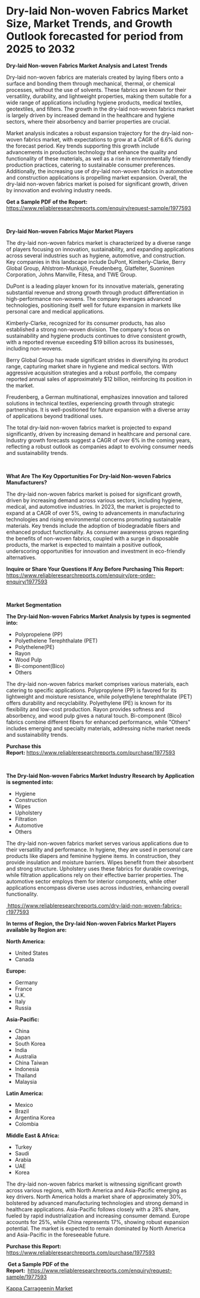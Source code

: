 <p><h1>Dry-laid Non-woven Fabrics Market Size, Market Trends, and Growth Outlook forecasted for period from 2025 to 2032</h1></p><p><strong>Dry-laid Non-woven Fabrics Market Analysis and Latest Trends</strong></p>
<p><p>Dry-laid non-woven fabrics are materials created by laying fibers onto a surface and bonding them through mechanical, thermal, or chemical processes, without the use of solvents. These fabrics are known for their versatility, durability, and lightweight properties, making them suitable for a wide range of applications including hygiene products, medical textiles, geotextiles, and filters. The growth in the dry-laid non-woven fabrics market is largely driven by increased demand in the healthcare and hygiene sectors, where their absorbency and barrier properties are crucial.</p><p>Market analysis indicates a robust expansion trajectory for the dry-laid non-woven fabrics market, with expectations to grow at a CAGR of 6.6% during the forecast period. Key trends supporting this growth include advancements in production technology that enhance the quality and functionality of these materials, as well as a rise in environmentally friendly production practices, catering to sustainable consumer preferences. Additionally, the increasing use of dry-laid non-woven fabrics in automotive and construction applications is propelling market expansion. Overall, the dry-laid non-woven fabrics market is poised for significant growth, driven by innovation and evolving industry needs.</p></p>
<p><strong>Get a Sample PDF of the Report:&nbsp;</strong> <a href="https://www.reliableresearchreports.com/enquiry/request-sample/1977593?utm_campaign=2734&utm_medium=2&utm_source=Github&utm_content=ia&utm_term=03042025&utm_id=dry-laid-non-woven-fabrics">https://www.reliableresearchreports.com/enquiry/request-sample/1977593</a></p>
<p>&nbsp;</p>
<p><strong>Dry-laid Non-woven Fabrics Major Market Players</strong></p>
<p><p>The dry-laid non-woven fabrics market is characterized by a diverse range of players focusing on innovation, sustainability, and expanding applications across several industries such as hygiene, automotive, and construction. Key companies in this landscape include DuPont, Kimberly-Clarke, Berry Global Group, Ahlstrom-Munksjö, Freudenberg, Glatfelter, Suominen Corporation, Johns Manville, Fitesa, and TWE Group.</p><p>DuPont is a leading player known for its innovative materials, generating substantial revenue and strong growth through product differentiation in high-performance non-wovens. The company leverages advanced technologies, positioning itself well for future expansion in markets like personal care and medical applications.</p><p>Kimberly-Clarke, recognized for its consumer products, has also established a strong non-woven division. The company's focus on sustainability and hygiene products continues to drive consistent growth, with a reported revenue exceeding $19 billion across its businesses, including non-wovens.</p><p>Berry Global Group has made significant strides in diversifying its product range, capturing market share in hygiene and medical sectors. With aggressive acquisition strategies and a robust portfolio, the company reported annual sales of approximately $12 billion, reinforcing its position in the market.</p><p>Freudenberg, a German multinational, emphasizes innovation and tailored solutions in technical textiles, experiencing growth through strategic partnerships. It is well-positioned for future expansion with a diverse array of applications beyond traditional uses.</p><p>The total dry-laid non-woven fabrics market is projected to expand significantly, driven by increasing demand in healthcare and personal care. Industry growth forecasts suggest a CAGR of over 6% in the coming years, reflecting a robust outlook as companies adapt to evolving consumer needs and sustainability trends.</p></p>
<p>&nbsp;</p>
<p><strong>What Are The Key Opportunities For Dry-laid Non-woven Fabrics Manufacturers?</strong></p>
<p><p>The dry-laid non-woven fabrics market is poised for significant growth, driven by increasing demand across various sectors, including hygiene, medical, and automotive industries. In 2023, the market is projected to expand at a CAGR of over 5%, owing to advancements in manufacturing technologies and rising environmental concerns promoting sustainable materials. Key trends include the adoption of biodegradable fibers and enhanced product functionality. As consumer awareness grows regarding the benefits of non-woven fabrics, coupled with a surge in disposable products, the market is expected to maintain a positive outlook, underscoring opportunities for innovation and investment in eco-friendly alternatives.</p></p>
<p><strong>Inquire or Share Your Questions If Any Before Purchasing This Report:</strong> <a href="https://www.reliableresearchreports.com/enquiry/pre-order-enquiry/1977593?utm_campaign=2734&utm_medium=2&utm_source=Github&utm_content=ia&utm_term=03042025&utm_id=dry-laid-non-woven-fabrics">https://www.reliableresearchreports.com/enquiry/pre-order-enquiry/1977593</a></p>
<p>&nbsp;</p>
<p><strong>Market Segmentation</strong></p>
<p><strong>The Dry-laid Non-woven Fabrics Market Analysis by types is segmented into:</strong></p>
<p><ul><li>Polypropelene (PP)</li><li>Polyethelene Terephthalate (PET)</li><li>Polythelene(PE)</li><li>Rayon</li><li>Wood Pulp</li><li>Bi-component(Bico)</li><li>Others</li></ul></p>
<p><p>The dry-laid non-woven fabrics market comprises various materials, each catering to specific applications. Polypropylene (PP) is favored for its lightweight and moisture resistance, while polyethylene terephthalate (PET) offers durability and recyclability. Polyethylene (PE) is known for its flexibility and low-cost production. Rayon provides softness and absorbency, and wood pulp gives a natural touch. Bi-component (Bico) fabrics combine different fibers for enhanced performance, while "Others" includes emerging and specialty materials, addressing niche market needs and sustainability trends.</p></p>
<p><strong>Purchase this Report:&nbsp;</strong><a href="https://www.reliableresearchreports.com/purchase/1977593?utm_campaign=2734&utm_medium=2&utm_source=Github&utm_content=ia&utm_term=03042025&utm_id=dry-laid-non-woven-fabrics">https://www.reliableresearchreports.com/purchase/1977593</a></p>
<p>&nbsp;</p>
<p><strong>The Dry-laid Non-woven Fabrics Market Industry Research by Application is segmented into:</strong></p>
<p><ul><li>Hygiene</li><li>Construction</li><li>Wipes</li><li>Upholstery</li><li>Filtration</li><li>Automotive</li><li>Others</li></ul></p>
<p><p>The dry-laid non-woven fabrics market serves various applications due to their versatility and performance. In hygiene, they are used in personal care products like diapers and feminine hygiene items. In construction, they provide insulation and moisture barriers. Wipes benefit from their absorbent and strong structure. Upholstery uses these fabrics for durable coverings, while filtration applications rely on their effective barrier properties. The automotive sector employs them for interior components, while other applications encompass diverse uses across industries, enhancing overall functionality.</p></p>
<p><a href="https://www.reliableresearchreports.com/dry-laid-non-woven-fabrics-r1977593?utm_campaign=2734&utm_medium=2&utm_source=Github&utm_content=ia&utm_term=03042025&utm_id=dry-laid-non-woven-fabrics">&nbsp;https://www.reliableresearchreports.com/dry-laid-non-woven-fabrics-r1977593</a></p>
<p><strong>In terms of Region, the Dry-laid Non-woven Fabrics Market Players available by Region are:</strong></p>
<p>
    <p> <strong> North America: </strong>
        <ul>
            <li>United States</li>
            <li>Canada</li>
        </ul>
        </p> 
    <p> <strong> Europe: </strong>
        <ul>
            <li>Germany</li>
            <li>France</li>
            <li>U.K.</li>
            <li>Italy</li>
            <li>Russia</li>
        </ul>
        </p> 
    <p> <strong> Asia-Pacific: </strong>
        <ul>
            <li>China</li>
            <li>Japan</li>
            <li>South Korea</li>
            <li>India</li>
            <li>Australia</li>
            <li>China Taiwan</li>
            <li>Indonesia</li>
            <li>Thailand</li>
            <li>Malaysia</li>
        </ul>
        </p> 
    <p> <strong> Latin America: </strong>
        <ul>
            <li>Mexico</li>
            <li>Brazil</li>
            <li>Argentina Korea</li>
            <li>Colombia</li>
        </ul>
        </p> 
    <p> <strong> Middle East & Africa: </strong>
        <ul>
            <li>Turkey</li>
            <li>Saudi</li>
            <li>Arabia</li>
            <li>UAE</li>
            <li>Korea</li>
        </ul>
    </p>
    </p>
<p><p>The dry-laid non-woven fabrics market is witnessing significant growth across various regions, with North America and Asia-Pacific emerging as key drivers. North America holds a market share of approximately 30%, bolstered by advanced manufacturing technologies and strong demand in healthcare applications. Asia-Pacific follows closely with a 28% share, fueled by rapid industrialization and increasing consumer demand. Europe accounts for 25%, while China represents 17%, showing robust expansion potential. The market is expected to remain dominated by North America and Asia-Pacific in the foreseeable future.</p></p>
<p><strong>Purchase this Report: </strong><a href="https://www.reliableresearchreports.com/purchase/1977593?utm_campaign=2734&utm_medium=2&utm_source=Github&utm_content=ia&utm_term=03042025&utm_id=dry-laid-non-woven-fabrics">https://www.reliableresearchreports.com/purchase/1977593</a></p>
<p>&nbsp;<strong>Get a Sample PDF of the Report:&nbsp;&nbsp;</strong><a href="https://www.reliableresearchreports.com/enquiry/request-sample/1977593?utm_campaign=2734&utm_medium=2&utm_source=Github&utm_content=ia&utm_term=03042025&utm_id=dry-laid-non-woven-fabrics">https://www.reliableresearchreports.com/enquiry/request-sample/1977593</a></p>
<p><strong></strong></p>
<p><p><a href="https://github.com/voetzeszuh/Market-Research-Report-List-1/blob/main/kappa-carrageenin-market.md?utm_campaign=2734&utm_medium=2&utm_source=Github&utm_content=ia&utm_term=03042025&utm_id=dry-laid-non-woven-fabrics">Kappa Carrageenin Market</a></p></p>